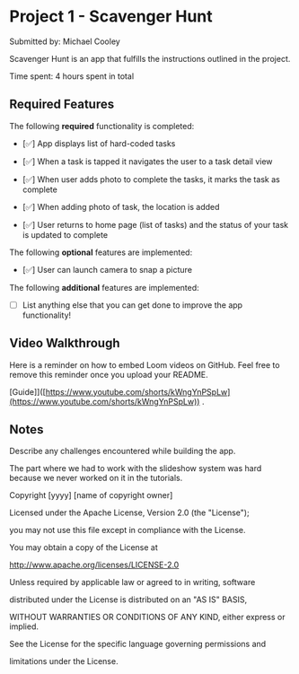 
# Project 1 - Scavenger Hunt

  

Submitted by: Michael Cooley

Scavenger Hunt is an app that fulfills the instructions outlined in the project.

  

Time spent: 4 hours spent in total

  

## Required Features

  

The following **required** functionality is completed:

  

- [✅] App displays list of hard-coded tasks

- [✅] When a task is tapped it navigates the user to a task detail view

- [✅] When user adds photo to complete the tasks, it marks the task as complete

- [✅] When adding photo of task, the location is added

- [✅] User returns to home page (list of tasks) and the status of your task is updated to complete

The following **optional** features are implemented:

  

- [✅] User can launch camera to snap a picture

  

The following **additional** features are implemented:

  

- [ ] List anything else that you can get done to improve the app functionality!

  

## Video Walkthrough

  

Here is a reminder on how to embed Loom videos on GitHub. Feel free to remove this reminder once you upload your README.

  

[Guide]]([https://www.youtube.com/shorts/kWngYnPSpLw](https://www.youtube.com/shorts/kWngYnPSpLw)) .

  

## Notes

  

Describe any challenges encountered while building the app.

  

The part where we had to work with the slideshow system was hard because we never worked on it in the tutorials.

  

Copyright [yyyy] [name of copyright owner]

  

Licensed under the Apache License, Version 2.0 (the "License");

you may not use this file except in compliance with the License.

You may obtain a copy of the License at

  

http://www.apache.org/licenses/LICENSE-2.0

  

Unless required by applicable law or agreed to in writing, software

distributed under the License is distributed on an "AS IS" BASIS,

WITHOUT WARRANTIES OR CONDITIONS OF ANY KIND, either express or implied.

See the License for the specific language governing permissions and

limitations under the License.
